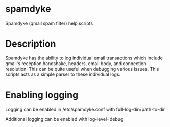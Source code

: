 # spamdyke
Spamdyke (qmail spam filter) help scripts

# Description
Spamdyke has the ability to log individual email transactions which
include qmail's reception handshake, headers, email body, and connection
resolution. This can be quite useful when debugging various issues. This
scripts acts as a simple parser to these individual logs.

# Enabling logging
Logging can be enabled in /etc/spamdyke.conf with
full-log-dir=path-to-dir
  
Additional logging can be enabled with
log-level=debug
  
